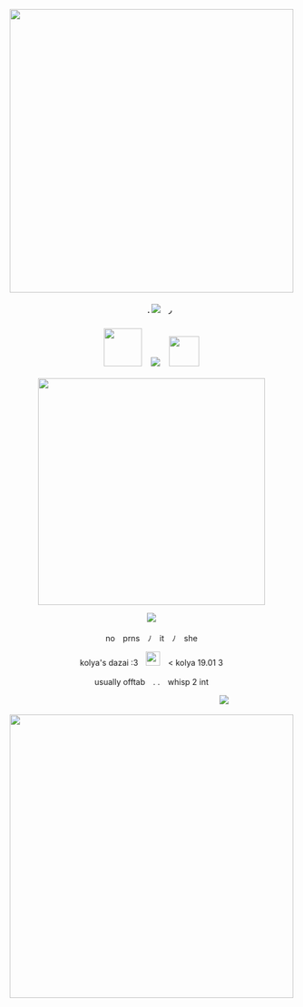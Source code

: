 <p align="center"> <img src="https://64.media.tumblr.com/0d39ef32e0f98f27899d9a1658513a48/0164cc8d2468c48a-2b/s1280x1920/1a96a5223ebd2e6eeb3917006786f86a914c0e0a.pnj" width="500">
<h4 align="center">　　. <img src="https://files.catbox.moe/pv594d.gif">　◞　
<h3 align="center"> <img src="https://files.catbox.moe/esvmdn.png" width="67">　<img src="https://cdn.discordapp.com/attachments/985570867268431892/1039962548746850324/f628d6f9.gif">　<img src="https://files.catbox.moe/550nau.png" width="53"> </h3>
<p align="center"> <img src="https://files.catbox.moe/hjilrr.png" width="400">
<p align="center"> <img src="https://files.catbox.moe/9zlqyx.png"> 　　　　　　　　　　　　　　　　　
<p align="center"> no　prns　ﾉ　it　ﾉ　she
<p align="center"> kolya's dazai :3　<img src="https://i.postimg.cc/J4qZdZP5/IMG-2166.gif" width="25">　< kolya 19.01 3
<p align="center"> usually offtab　. .　whisp 2 int 
<p align="center">　　　　　　　　　　　　　　　　　 　<img src="https://files.catbox.moe/ym3vf3.png">
<p align="center">
<p align="center"> <img src="https://64.media.tumblr.com/7b5b108d3a33745bcea57222d480208e/0164cc8d2468c48a-b9/s1280x1920/6a38018f9794b0129ff3b14179c1346b6ce01712.pnj" width="500">
